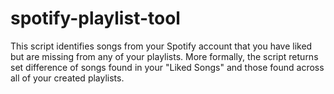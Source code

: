 # spotify-playlist-tool

This script identifies songs from your Spotify account that you have liked but are missing from any of your playlists. 
More formally, the script returns set difference of songs found in your "Liked Songs" and those found across all of your 
created playlists.